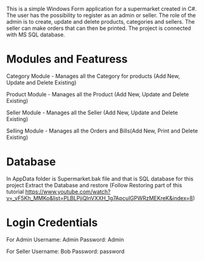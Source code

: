 This is a simple Windows Form application for a supermarket created in C#. The user has the possibility to register as an admin or seller. The role of the admin is to create, update and delete products, categories and sellers. The seller can make orders that can then be printed. The project is connected with MS SQL database.


# **Modules and Featuress**

Category Module - Manages all the Category for products (Add New, Update and Delete Existing)

Product Module - Manages all the Product (Add New, Update and Delete Existing)

Seller Module - Manages all the Seller (Add New, Update and Delete Existing)

Selling Module - Manages all the Orders and Bills(Add New, Print and Delete Existing)


# **Database**
In AppData folder is Supermarket.bak file and that is SQL database for this project
Extract the Database and restore (Follow Restoring part of this tutorial https://www.youtube.com/watch?v=_yF5Kh_MMKo&list=PLBLPjjQlnVXXH_1g7ApcuIGPWRzMEKreK&index=8)



# **Login Credentials**

For Admin
Username: Admin Password: Admin

For Seller
Username: Bob Password: password
